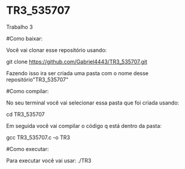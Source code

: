 # TR3_535707
Trabalho 3

#Como baixar:

Você vai clonar esse repositório usando:

git clone https://github.com/Gabriel4443/TR3_535707.git

Fazendo isso ira ser criada uma pasta com o nome desse repositório"TR3_535707"

#Como compilar:

No seu terminal você vai selecionar essa pasta que foi criada usando:

cd TR3_535707

Em seguida você vai compilar o código q está dentro da pasta:

gcc TR3_535707.c -o TR3

#Como executar:

Para executar você vai usar:
./TR3

